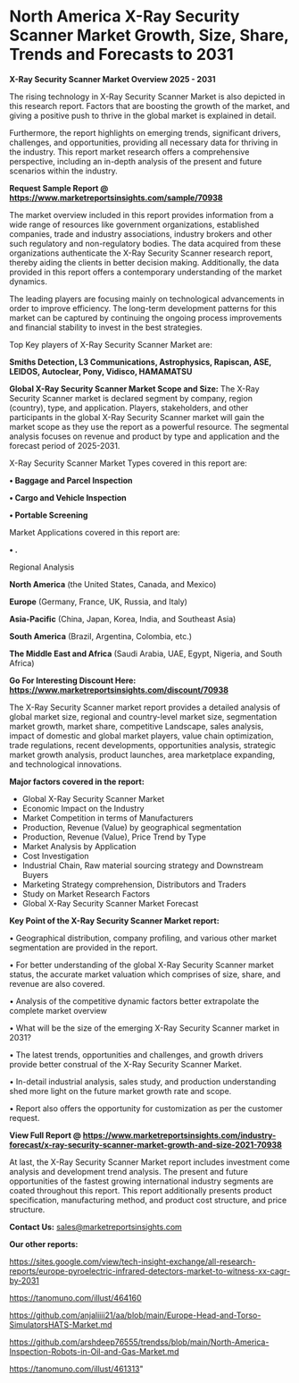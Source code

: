 # North America X-Ray Security Scanner Market Growth, Size, Share, Trends and Forecasts to 2031

<Strong> X-Ray Security Scanner Market Overview 2025 - 2031</strong>

The rising technology in X-Ray Security Scanner Market is also depicted in this research report. Factors that are boosting the growth of the market, and giving a positive push to thrive in the global market is explained in detail.

Furthermore, the report highlights on emerging trends, significant drivers, challenges, and opportunities, providing all necessary data for thriving in the industry. This report market research offers a comprehensive perspective, including an in-depth analysis of the present and future scenarios within the industry.

<strong>Request Sample Report @ <a href=https://www.marketreportsinsights.com/sample/70938>https://www.marketreportsinsights.com/sample/70938</a></strong>

The market overview included in this report provides information from a wide range of resources like government organizations, established companies, trade and industry associations, industry brokers and other such regulatory and non-regulatory bodies. The data acquired from these organizations authenticate the X-Ray Security Scanner research report, thereby aiding the clients in better decision making. Additionally, the data provided in this report offers a contemporary understanding of the market dynamics.

The leading players are focusing mainly on technological advancements in order to improve efficiency. The long-term development patterns for this market can be captured by continuing the ongoing process improvements and financial stability to invest in the best strategies.

Top Key players of X-Ray Security Scanner Market are:

<strong>Smiths Detection, L3 Communications, Astrophysics, Rapiscan, ASE, LEIDOS, Autoclear, Pony, Vidisco, HAMAMATSU</strong>

<strong><b>Global X-Ray Security Scanner Market Scope and Size:</b></strong>
The X-Ray Security Scanner market is declared segment by company, region (country), type, and application. Players, stakeholders, and other participants in the global X-Ray Security Scanner market will gain the market scope as they use the report as a powerful resource. The segmental analysis focuses on revenue and product by type and application and the forecast period of 2025-2031.

X-Ray Security Scanner Market Types covered in this report are:

<strong>• Baggage and Parcel Inspection

• Cargo and Vehicle Inspection

• Portable Screening</strong>

Market Applications covered in this report are:

<strong>• .</strong> 

Regional Analysis

<strong>North America</strong> (the United States, Canada, and Mexico)

<strong>Europe</strong> (Germany, France, UK, Russia, and Italy)

<strong>Asia-Pacific</strong> (China, Japan, Korea, India, and Southeast Asia)

<strong>South America</strong> (Brazil, Argentina, Colombia, etc.)

<strong>The Middle East and Africa</strong> (Saudi Arabia, UAE, Egypt, Nigeria, and South Africa)

<strong>Go For Interesting Discount Here: <a href=https://www.marketreportsinsights.com/discount/70938>https://www.marketreportsinsights.com/discount/70938</a></strong>

The X-Ray Security Scanner market report provides a detailed analysis of global market size, regional and country-level market size, segmentation market growth, market share, competitive Landscape, sales analysis, impact of domestic and global market players, value chain optimization, trade regulations, recent developments, opportunities analysis, strategic market growth analysis, product launches, area marketplace expanding, and technological innovations.

<strong><b>Major factors covered in the report:</b></strong>
<ul>
  <li>Global X-Ray Security Scanner Market </li>
  <li>Economic Impact on the Industry</li>
  <li>Market Competition in terms of Manufacturers</li>
  <li>Production, Revenue (Value) by geographical segmentation</li>
  <li>Production, Revenue (Value), Price Trend by Type</li>
  <li>Market Analysis by Application</li>
  <li>Cost Investigation</li>
  <li>Industrial Chain, Raw material sourcing strategy and Downstream Buyers</li>
  <li>Marketing Strategy comprehension, Distributors and Traders</li>
  <li>Study on Market Research Factors</li>
  <li>Global X-Ray Security Scanner Market Forecast</li>
</ul>

<strong><b>Key Point of the X-Ray Security Scanner Market report:</b></strong>

• Geographical distribution, company profiling, and various other market segmentation are provided in the report.

• For better understanding of the global X-Ray Security Scanner market status, the accurate market valuation which comprises of size, share, and revenue are also covered.

• Analysis of the competitive dynamic factors better extrapolate the complete market overview

• What will be the size of the emerging X-Ray Security Scanner market in 2031?

• The latest trends, opportunities and challenges, and growth drivers provide better construal of the X-Ray Security Scanner Market.

• In-detail industrial analysis, sales study, and production understanding shed more light on the future market growth rate and scope.

• Report also offers the opportunity for customization as per the customer request.

<strong><b>View Full Report @ <a href=https://www.marketreportsinsights.com/industry-forecast/x-ray-security-scanner-market-growth-and-size-2021-70938>https://www.marketreportsinsights.com/industry-forecast/x-ray-security-scanner-market-growth-and-size-2021-70938</a></b></strong>


At last, the X-Ray Security Scanner Market report includes investment come analysis and development trend analysis. The present and future opportunities of the fastest growing international industry segments are coated throughout this report. This report additionally presents product specification, manufacturing method, and product cost structure, and price structure.

<strong>Contact Us:</strong>
sales@marketreportsinsights.com

<strong>Our other reports:</strong>

<a href=https://sites.google.com/view/tech-insight-exchange/all-research-reports/europe-pyroelectric-infrared-detectors-market-to-witness-xx-cagr-by-2031>https://sites.google.com/view/tech-insight-exchange/all-research-reports/europe-pyroelectric-infrared-detectors-market-to-witness-xx-cagr-by-2031</a>

<a href=https://tanomuno.com/illust/464160>https://tanomuno.com/illust/464160</a>

<a href=https://github.com/anjaliiii21/aa/blob/main/Europe-Head-and-Torso-SimulatorsHATS-Market.md>https://github.com/anjaliiii21/aa/blob/main/Europe-Head-and-Torso-SimulatorsHATS-Market.md</a>

<a href=https://github.com/arshdeep76555/trendss/blob/main/North-America-Inspection-Robots-in-Oil-and-Gas-Market.md>https://github.com/arshdeep76555/trendss/blob/main/North-America-Inspection-Robots-in-Oil-and-Gas-Market.md</a>

<a href=https://tanomuno.com/illust/461313>https://tanomuno.com/illust/461313</a>"

